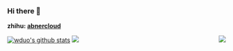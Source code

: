 ### Hi there 👋

**zhihu: [abnercloud](zhihu.com/people/wangduo2014 "abnercloud")**

<!--
**wduo/wduo** is a ✨ _special_ ✨ repository because its `README.md` (this file) appears on your GitHub profile.

Here are some ideas to get you started:

- 🔭 I’m currently working on ...
- 🌱 I’m currently learning ...
- 👯 I’m looking to collaborate on ...
- 🤔 I’m looking for help with ...
- 💬 Ask me about ...
- 📫 How to reach me: ...
- 😄 Pronouns: ...
- ⚡ Fun fact: ...
-->

[![wduo's github stats](https://github-readme-stats.vercel.app/api?username=wduo&show_icons=true&theme=vue-dark)](https://github.com/anuraghazra/github-readme-stats)
<img align="right" src="https://github-readme-stats.vercel.app/api/top-langs/?username=wduo&langs_count=7&theme=graywhite" />
<img src="https://github-readme-stats.vercel.app/api/wakatime?username=wduo&layout=compact&langs_count=6&theme=vue-dark&&custom_title=Programming Times(Jul 29 2021-)" />

